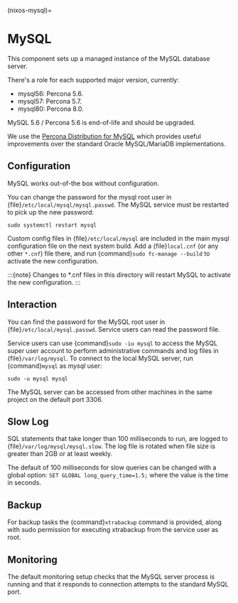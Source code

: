 (nixos-mysql)=

# MySQL

This component sets up a managed instance of the MySQL database server.

There's a role for each supported major version, currently:

- mysql56: Percona 5.6.
- mysql57: Percona 5.7.
- mysql80: Percona 8.0.

MySQL 5.6 / Percona 5.6 is end-of-life and should be upgraded.

We use the [Percona Distribution for MySQL](https://percona.com/software/mysql-database)
which provides useful improvements over the standard Oracle MySQL/MariaDB implementations.

## Configuration

MySQL works out-of-the box without configuration.

You can change the password for the mysql root user in {file}`/etc/local/mysql/mysql.passwd`.
The MySQL service must be restarted to pick up the new password:

```
sudo systemctl restart mysql
```

Custom config files in {file}`/etc/local/mysql` are included in the
main mysql configuration file on the next system build.
Add a {file}`local.cnf` (or any other `*.cnf`) file there, and run
{command}`sudo fc-manage --build` to activate the new configuration.

:::{note}
Changes to \*.cnf files in this directory will restart MySQL
to activate the new configuration.
:::

## Interaction

You can find the password for the MySQL root user in {file}`/etc/local/mysql.passwd`.
Service users can read the password file.

Service users can use {command}`sudo -iu mysql` to access the
MySQL super user account to perform administrative commands
and log files in {file}`/var/log/mysql`.
To connect to the local MySQL server, run {command}`mysql` as *mysql* user:

```
sudo -u mysql mysql
```

The MySQL server can be accessed from other machines in the same project on the
default port 3306.

## Slow Log

SQL statements that take longer than 100 milliseconds to run, are logged to
{file}`/var/log/mysql/mysql.slow`.
The log file is rotated when file size is greater than 2GB or at least weekly.

The default of 100 milliseconds for slow queries can be changed with a global
option: `SET GLOBAL long_query_time=1.5;` where the value is the time in seconds.

## Backup

For backup tasks the {command}`xtrabackup` command is provided, along with sudo
permission for executing xtrabackup from the service user as root.

## Monitoring

The default monitoring setup checks that the MySQL server process is
running and that it responds to connection attempts to the standard MySQL
port.
